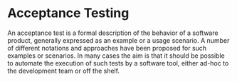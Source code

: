 # Acceptance Testing


An acceptance test is a formal description of the behavior of a software
product, generally expressed as an example or a usage scenario. A number
of different notations and approaches have been proposed for such
examples or scenarios. In many cases the aim is that it should be
possible to automate the execution of such tests by a software tool,
either ad-hoc to the development team or off the shelf.


